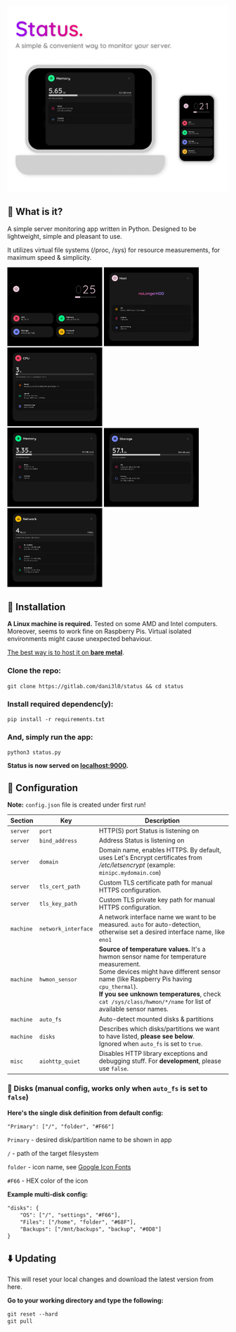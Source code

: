 <img src="screenshots/status.png" alt="Status" width="600"/>

## 🧐 What is it?

A simple server monitoring app written in Python.
Designed to be lightweight, simple and pleasant to use.

It utilizes virtual file systems (/proc, /sys) for resource measurements, for maximum speed & simplicity.

<img src="screenshots/status-1.png" alt="Status" width="216"/>
<img src="screenshots/status-2.png" alt="Status" width="216"/>
<img src="screenshots/status-3.png" alt="Status" width="216"/>
<br>
<img src="screenshots/status-4.png" alt="Status" width="216"/>
<img src="screenshots/status-5.png" alt="Status" width="216"/>
<img src="screenshots/status-6.png" alt="Status" width="216"/>

## 🚀 Installation

**A Linux machine is required.**
Tested on some AMD and Intel computers.
Moreover, seems to work fine on Raspberry Pis.
Virtual isolated environments might cause unexpected behaviour.

<u>The best way is to host it on **bare metal**</u>.

### Clone the repo:

```
git clone https://gitlab.com/dani3l0/status && cd status
```

### Install required dependenc(y):

```
pip install -r requirements.txt
```

### And, simply run the app:

```
python3 status.py
```

**Status is now served on [localhost:9000](http://localhost:9000).**


## 📝 Configuration

**Note:** `config.json` file is created under first run!

| Section   | Key                 | Description                                                                                                                                                                                                                                                                                         |
|-----------|---------------------|-----------------------------------------------------------------------------------------------------------------------------------------------------------------------------------------------------------------------------------------------------------------------------------------------------|
| `server`  | `port`              | HTTP(S) port Status is listening on                                                                                                                                                                                                                                                                 |
| `server`  | `bind_address`      | Address Status is listening on                                                                                                                                                                                                                                                                      |
| `server`  | `domain`            | Domain name, enables HTTPS. By default, uses Let's Encrypt certificates from _/etc/letsencrypt_ (example: `minipc.mydomain.com`)                                                                                                                                                                    |
| `server`  | `tls_cert_path`     | Custom TLS certificate path for manual HTTPS configuration.                                                                                                                                                                                                                                         |
| `server`  | `tls_key_path`      | Custom TLS private key path for manual HTTPS configuration.                                                                                                                                                                                                                                         |
| `machine` | `network_interface` | A network interface name we want to be measured. `auto` for auto-detection, otherwise set a desired interface name, like `eno1`                                                                                                                                                                     |
| `machine` | `hwmon_sensor`      | **Source of temperature values.** It's a hwmon sensor name for temperature measurement.<br>Some devices might have different sensor name (like Raspberry Pis having `cpu_thermal`).<br>**If you see unknown temperatures**, check `cat /sys/class/hwmon/*/name` for list of available sensor names. |
| `machine` | `auto_fs`           | Auto-detect mounted disks & partitions                                                                                                                                                                                                                                                              |
| `machine` | `disks`             | Describes which disks/partitions we want to have listed, **please see below**.<br>Ignored when `auto_fs` is set to `true`.                                                                                                                                                                          |
| `misc`    | `aiohttp_quiet`     | Disables HTTP library exceptions and debugging stuff. For **development**, please use `false`.                                                                                                                                                                                                      |


### 💾 Disks (manual config, works only when `auto_fs` is set to `false`)

**Here's the single disk definition from default config:**

```
"Primary": ["/", "folder", "#F66"]
```

`Primary` - desired disk/partition name to be shown in app

`/` - path of the target filesystem

`folder` - icon name, see [Google Icon Fonts](https://fonts.google.com/icons)

`#F66` - HEX color of the icon


**Example multi-disk config:**

```
"disks": {
    "OS": ["/", "settings", "#F66"],
    "Files": ["/home", "folder", "#68F"],
    "Backups": ["/mnt/backups", "backup", "#0D8"]
}
```

## ⬇️ Updating

This will reset your local changes and download the latest version from here.

**Go to your working directory and type the following:**

```
git reset --hard
git pull
```
